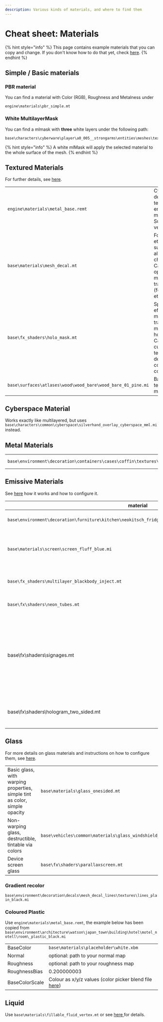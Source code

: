 ```yaml
---
description: Various kinds of materials, and where to find them
---
```


# Cheat sheet: Materials

{% hint style="info" %}
This page contains example materials that you can copy and change. If you don't know how to do that yet, check [here](../modding-cyberpunk-2077/materials-how-to-configure-them/).
{% endhint %}

## Simple / Basic materials

### PBR material

You can find a material with Color (RGB), Roughness and Metalness under&#x20;

```
engine\materials\pbr_simple.mt
```

### White MultilayerMask

You can find a mlmask with **three** white layers under the following path:

```
base\characters\cyberware\player\a0_005__strongarms\entities\meshes\textures\white.mlmask
```

{% hint style="info" %}
A white mlMask will apply the selected material to the whole surface of the mesh.
{% endhint %}

## Textured Materials

For further details, see [here](../modding-cyberpunk-2077/materials-how-to-configure-them/#textured-material).

|                                                             |                                                                                                                                |
| ----------------------------------------------------------- | ------------------------------------------------------------------------------------------------------------------------------ |
| `engine\materials\metal_base.remt`                          | Cyberpunk's default textured (or emissive) material. Super versatile.                                                          |
| `base\materials\mesh_decal.mt`                              | For decals etc., supports alpha channel. Can optionally be made half-transparent (for tattoos etc.)                            |
| `base\fx_shaders\holo_mask.mt`                              | Special effect material that transforms a mesh into an hologram. Can use a custom texture for decal and is color controllable. |
| `base\surfaces\atlases\wood\wood_bare\wood_bare_01_pine.mi` | Basic wood texture, no masks                                                                                                   |

## Cyberspace Material

Works exactly like multilayered, but uses `base\characters\common\cyberspace\silverhand_overlay_cyberspace_mml.mi` instead.

## Metal Materials

|                                                                            |                                 |
| -------------------------------------------------------------------------- | ------------------------------- |
| `base\environment\decoration\containers\cases\coffin\textures\m_z_gold.mi` | a shiny gold (metal\_base.remt) |

## Emissive Materials

See [here](../modding-cyberpunk-2077/materials-how-to-configure-them/#emissive-material) how it works and how to configure it.

| material                                                                                                    | description                                                                                                                                                        |
| ----------------------------------------------------------------------------------------------------------- | ------------------------------------------------------------------------------------------------------------------------------------------------------------------ |
| `base\environment\decoration\furniture\kitchen\neokitsch_fridge\textures\mi_neokitsch_fridge_z_emissive.mi` | White emissive bright glow (from a fridge)                                                                                                                         |
| `base\materials\screen\screen_fluff_blue.mi`                                                                | blue/pinkish oscillating glow (from the collar of the jacket V wears in the trailer)                                                                               |
| `base\fx_shaders\multilayer_blackbody_inject.mt`                                                            | A glowing shader with mlmask and -setup                                                                                                                            |
| `base\fx\shaders\neon_tubes.mt`                                                                             | A glowing shader with color parameter                                                                                                                              |
| base\fx\shaders\signages.mt                                                                                 | The standard neon for advertising fonts in Night City. Comes in many colours, can be customized via textures and gradients. Check "city\_deco\_font" for examples. |
| base\fx\shaders\hologram\_two\_sided.mt                                                                     | half-transparent holo material, allows three colours to tint it                                                                                                    |

## Glass

For more details on glass materials and instructions on how to configure them, see [here](../modding-cyberpunk-2077/materials-how-to-configure-them/#glass).&#x20;

|                                                                            |                                                                   |
| -------------------------------------------------------------------------- | ----------------------------------------------------------------- |
| Basic glass, with warping properties, simple tint as color, simple opacity | `base\materials\glass_onesided.mt`                                |
| Non-warping glass, destructible, tintable via colors                       | `base\vehicles\common\materials\glass_windshield_tinted_black.mi` |
| Device screen glass                                                        | `base\fx\shaders\parallaxscreen.mt`                               |

### Gradient recolor

`base\environment\decoration\decals\mesh_decal_lines\textures\lines_plain_black.mi`

### Coloured Plastic

Use `engine\materials\metal_base.remt`, the example below has been copied from `base\environment\architecture\watson\japan_town\building\hotel\motel_notell\room\_plastic_black.mi`

|                |                                                                                                                                    |
| -------------- | ---------------------------------------------------------------------------------------------------------------------------------- |
| BaseColor      | `base\materials\placeholder\white.xbm`                                                                                             |
| Normal         | optional: path to your normal map                                                                                                  |
| Roughness      | optional: path to your roughness map                                                                                               |
| RoughnessBias  | 0.200000003                                                                                                                        |
| BaseColorScale | Colour as x/y/z values (color picker blend file [here](https://mega.nz/file/uE902LDQ#YmrHs0oAQBQqaFPjvYGazxI5s2LUlqzuNG14jU8Vgks)) |

## Liquid

Use `base\materials\fillable_fluid_vertex.mt` or see [here ](../modding-cyberpunk-2077/materials-how-to-configure-them/#liquid)for details.
